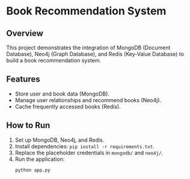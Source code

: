 # Book Recommendation System

## Overview
This project demonstrates the integration of MongoDB (Document Database), Neo4j (Graph Database), and Redis (Key-Value Database) to build a book recommendation system.

## Features
- Store user and book data (MongoDB).
- Manage user relationships and recommend books (Neo4j).
- Cache frequently accessed books (Redis).

## How to Run
1. Set up MongoDB, Neo4j, and Redis.
2. Install dependencies: `pip install -r requirements.txt`.
3. Replace the placeholder credentials in `mongodb/` and `neo4j/`.
4. Run the application:
   ```bash
   python app.py
